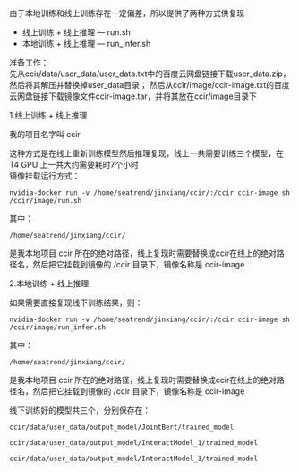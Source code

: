 由于本地训练和线上训练存在一定偏差，所以提供了两种方式供复现
* 线上训练 + 线上推理 — run.sh
* 本地训练 + 线上推理 — run_infer.sh

准备工作：<br>
先从ccir/data/user_data/user_data.txt中的百度云网盘链接下载user_data.zip，然后将其解压并替换掉user_data目录；
然后从ccir/image/ccir-image.txt的百度云网盘链接下载镜像文件ccir-image.tar，并将其放在ccir/image目录下

1.线上训练 + 线上推理

  我的项目名字叫 ccir 

  这种方式是在线上重新训练模型然后推理复现，线上一共需要训练三个模型，在 T4 GPU 上一共大约需要耗时7个小时<br>
  镜像挂载运行方式：

  ```
  nvidia-docker run -v /home/seatrend/jinxiang/ccir/:/ccir ccir-image sh /ccir/image/run.sh
  ```

  其中：

  ```
  /home/seatrend/jinxiang/ccir/
  ```

  是我本地项目 ccir 所在的绝对路径，线上复现时需要替换成ccir在线上的绝对路径名，然后把它挂载到镜像的 /ccir 目录下，镜像名称是 ccir-image

2.本地训练 + 线上推理

   如果需要直接复现线下训练结果，则：

   ```
   nvidia-docker run -v /home/seatrend/jinxiang/ccir/:/ccir ccir-image sh /ccir/image/run_infer.sh
   ```
其中：

  ```
  /home/seatrend/jinxiang/ccir/
  ```

  是我本地项目 ccir 所在的绝对路径，线上复现时需要替换成ccir在线上的绝对路径名，然后把它挂载到镜像的 /ccir 目录下，镜像名称是 ccir-image

   线下训练好的模型共三个，分别保存在： 

   ```
   ccir/data/user_data/output_model/JointBert/trained_model 
   ```

   ```
   ccir/data/user_data/output_model/InteractModel_1/trained_model 
   ```

   ```
   ccir/data/user_data/output_model/InteractModel_3/trained_model 
   ```

   

